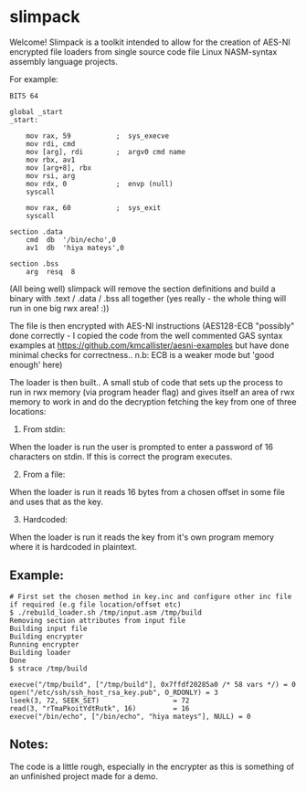 # slimpack

Welcome! Slimpack is a toolkit intended to allow for the creation of AES-NI encrypted file loaders from single source code file Linux NASM-syntax assembly language projects.    

For example:    

```
BITS 64

global _start
_start:

    mov rax, 59           ;  sys_execve
    mov rdi, cmd
    mov [arg], rdi        ;  argv0 cmd name
    mov rbx, av1
    mov [arg+8], rbx
    mov rsi, arg
    mov rdx, 0            ;  envp (null)
    syscall 

    mov rax, 60           ;  sys_exit
    syscall

section .data
    cmd  db  '/bin/echo',0
    av1  db  'hiya mateys',0

section .bss
    arg  resq  8
```

(All being well) slimpack will remove the section definitions and build a binary with .text / .data / .bss all together (yes really - the whole thing will run in one big rwx area! :))           

The file is then encrypted with AES-NI instructions (AES128-ECB "possibly" done correctly - I copied the code from the well commented GAS syntax examples at https://github.com/kmcallister/aesni-examples but have done minimal checks for correctness.. n.b: ECB is a weaker mode but 'good enough' here)     

The loader is then built.. A small stub of code that sets up the process to run in rwx memory (via program header flag) and gives itself an area of rwx memory to work in and do the decryption fetching the key from one of three locations:     

1) From stdin:      

When the loader is run the user is prompted to enter a password of 16 characters on stdin. If this is correct the program executes.      

2) From a file:     

When the loader is run it reads 16 bytes from a chosen offset in some file and uses that as the key.         

3) Hardcoded:    

When the loader is run it reads the key from it's own program memory where it is hardcoded in plaintext.    

## Example:    

```
# First set the chosen method in key.inc and configure other inc file if required (e.g file location/offset etc)
$ ./rebuild_loader.sh /tmp/input.asm /tmp/build
Removing section attributes from input file
Building input file
Building encrypter
Running encrypter
Building loader
Done
$ strace /tmp/build

execve("/tmp/build", ["/tmp/build"], 0x7ffdf20285a0 /* 58 vars */) = 0
open("/etc/ssh/ssh_host_rsa_key.pub", O_RDONLY) = 3
lseek(3, 72, SEEK_SET)                  = 72
read(3, "rTmaPkoitYdtRutk", 16)         = 16
execve("/bin/echo", ["/bin/echo", "hiya mateys"], NULL) = 0
```

## Notes: 
The code is a little rough, especially in the encrypter as this is something of an unfinished project made for a demo.     
